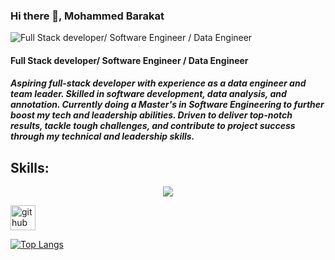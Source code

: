 ### Hi there 👋, Mohammed Barakat


![Full Stack developer/ Software Engineer / Data Engineer](https://www.anchorsoftacademy.com/media/courseimg/fullstack-courser-banner_2VLJ5A6.jpg)

#### Full Stack developer/ Software Engineer / Data Engineer

##### Aspiring full-stack developer with experience as a data engineer and team leader. Skilled in software development, data analysis, and annotation. Currently doing a Master's in Software Engineering to further boost my tech and leadership abilities. Driven to deliver top-notch results, tackle tough challenges, and contribute to project success through my technical and leadership skills.

## Skills:
<p align="center">
  <a href="https://skillicons.dev">
    <img src="https://skillicons.dev/icons?i=java,py,js,html,css,django,flask,git,aws,mysql,github,bootstrap,&theme=light" />
  </a>
</p>


[<img src='https://cdn.jsdelivr.net/npm/simple-icons@3.0.1/icons/github.svg' alt='github' height='40'>](https://github.com/mkbarakat)  

[![Top Langs](https://github-readme-stats.vercel.app/api/top-langs/?username=mkbarakat)](https://github.com/anuraghazra/github-readme-stats)






